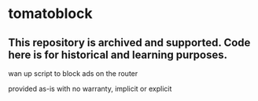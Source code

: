 # tomatoblock

## This repository is archived and supported.  Code here is for historical and learning purposes.
wan up script to block ads on the router

provided as-is with no warranty, implicit or explicit
